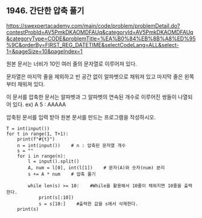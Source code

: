 ## 1946. 간단한 압축 풀기
https://swexpertacademy.com/main/code/problem/problemDetail.do?contestProbId=AV5PmkDKAOMDFAUq&categoryId=AV5PmkDKAOMDFAUq&categoryType=CODE&problemTitle=%EA%B0%84%EB%8B%A8%ED%95%9C&orderBy=FIRST_REG_DATETIME&selectCodeLang=ALL&select-1=&pageSize=10&pageIndex=1

원본 문서는 너비가 10인 여러 줄의 문자열로 이루어져 있다.

문자열은 마지막 줄을 제외하고 빈 공간 없이 알파벳으로 채워져 있고 마지막 줄은 왼쪽부터 채워져 있다.

이 문서를 압축한 문서는 알파벳과 그 알파벳의 연속된 개수로 이루어진 쌍들이 나열되어 있다. ex) A 5 :  AAAAA

압축된 문서를 입력 받아 원본 문서를 만드는 프로그램을 작성하시오.
```
T = int(input())
for t in range(1, T+1):
    print(f"#{t}")
    n = int(input())    # n : 압축된 문자열 개수
    s = ""
    for i in range(n):
        l = input().split()
        A, num = l[0], int(l[1])    # 문자(A)와 숫자(num) 분리
        s += A * num    # 압축 풀기
        
        while len(s) >= 10:    #While을 활용해서 10줄이 채워지면 10줄을 출력한다.
            print(s[:10])
            s = s[10:]    #출력한 값을 s에서 삭제한다.
    print(s)

